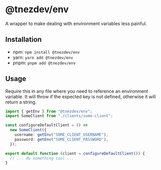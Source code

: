 # @tnezdev/env

A wrapper to make dealing with environment variables less painful.

## Installation

- npm: `npm install @tnezdev/env`
- yarn: `yarn add @tnezdev/env`
- pnpm: `pnpm add @tnezdev/env`

## Usage

Require this in any file where you need to reference an environment variable. It will throw if the expected key is not defined, otherwise it will return a string.

```ts
import { getEnv } from "@tnezdev/env";
import SomeClient from "./clients/some-client";

const configureDefaultClient = () =>
  new SomeClient({
    username: getEnv("SOME_CLIENT_USERNAME"),
    password: getEnv("SOME_CLIENT_PASSWORD"),
  });

export default function (client = configureDefaultClient()) {
  // ... do something cool ...
}
```
